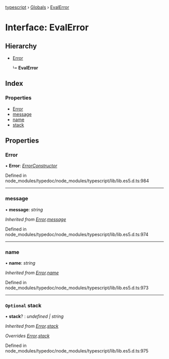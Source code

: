 [typescript](../README.md) › [Globals](../globals.md) › [EvalError](evalerror.md)

# Interface: EvalError

## Hierarchy

* [Error](error.md)

  ↳ **EvalError**

## Index

### Properties

* [Error](evalerror.md#error)
* [message](evalerror.md#message)
* [name](evalerror.md#name)
* [stack](evalerror.md#optional-stack)

## Properties

###  Error

• **Error**: *[ErrorConstructor](errorconstructor.md)*

Defined in node_modules/typedoc/node_modules/typescript/lib/lib.es5.d.ts:984

___

###  message

• **message**: *string*

*Inherited from [Error](error.md).[message](error.md#message)*

Defined in node_modules/typedoc/node_modules/typescript/lib/lib.es5.d.ts:974

___

###  name

• **name**: *string*

*Inherited from [Error](error.md).[name](error.md#name)*

Defined in node_modules/typedoc/node_modules/typescript/lib/lib.es5.d.ts:973

___

### `Optional` stack

• **stack**? : *undefined | string*

*Inherited from [Error](error.md).[stack](error.md#optional-stack)*

*Overrides [Error](error.md).[stack](error.md#optional-stack)*

Defined in node_modules/typedoc/node_modules/typescript/lib/lib.es5.d.ts:975
